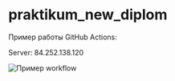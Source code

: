# praktikum_new_diplom

Пример работы GitHub Actions:

Server: 84.252.138.120

![Пример workflow](https://github.com/saborrr/foodgram-project-react/actions/workflows/foodgram_workflow.yml/badge.svg?event=push)

